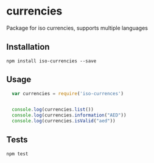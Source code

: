 # currencies
Package for iso currencies, supports multiple languages

## Installation

`npm install iso-currencies --save`

## Usage

```js
  var currencies = require('iso-currences')


  console.log(currencies.list())
  console.log(currencies.information("AED"))
  console.log(currencies.isValid("aed"))
```

## Tests

`npm test`